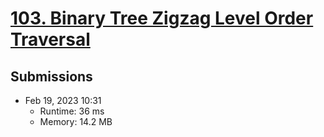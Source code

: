 # [103. Binary Tree Zigzag Level Order Traversal](https://leetcode.com/problems/binary-tree-zigzag-level-order-traversal/)

## Submissions

- Feb 19, 2023 10:31
    - Runtime: 36 ms
    - Memory: 14.2 MB
